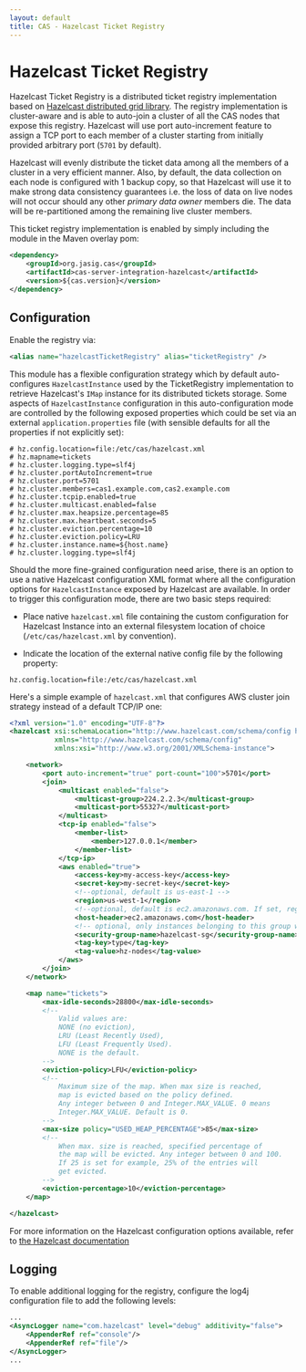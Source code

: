 ```yaml
---
layout: default
title: CAS - Hazelcast Ticket Registry
---
```


# Hazelcast Ticket Registry

Hazelcast Ticket Registry is a distributed ticket registry implementation based on [Hazelcast distributed grid library](http://hazelcast.org/). The registry implementation is cluster-aware and is able to auto-join a cluster of all the CAS nodes that expose this registry. Hazelcast will use port auto-increment feature to assign a TCP port to each member of a cluster starting from initially provided arbitrary port (`5701` by default).

Hazelcast will evenly distribute the ticket data among all the members of a cluster in a very efficient manner. Also, by default, the data collection on each node is configured with 1 backup copy, so that Hazelcast will use it to make strong data consistency guarantees i.e. the loss of data on live nodes will not occur should any other *primary data owner* members die. The data will be re-partitioned among the remaining live cluster members.

This ticket registry implementation is enabled by simply including the module in the Maven overlay pom:

```xml
<dependency>
    <groupId>org.jasig.cas</groupId>
    <artifactId>cas-server-integration-hazelcast</artifactId>
    <version>${cas.version}</version>
</dependency>
```

## Configuration

Enable the registry via:

```xml
<alias name="hazelcastTicketRegistry" alias="ticketRegistry" />
```

This module has a flexible configuration strategy which by default auto-configures `HazelcastInstance` used by the TicketRegistry
implementation to retrieve Hazelcast's `IMap` instance for its distributed tickets storage. Some aspects of `HazelcastInstance`
configuration in this auto-configuration mode are controlled by the following exposed properties which could be set via
an external `application.properties` file (with sensible defaults for all the properties if not explicitly set):

```properties
# hz.config.location=file:/etc/cas/hazelcast.xml
# hz.mapname=tickets
# hz.cluster.logging.type=slf4j
# hz.cluster.portAutoIncrement=true
# hz.cluster.port=5701
# hz.cluster.members=cas1.example.com,cas2.example.com
# hz.cluster.tcpip.enabled=true
# hz.cluster.multicast.enabled=false
# hz.cluster.max.heapsize.percentage=85
# hz.cluster.max.heartbeat.seconds=5
# hz.cluster.eviction.percentage=10
# hz.cluster.eviction.policy=LRU
# hz.cluster.instance.name=${host.name}
# hz.cluster.logging.type=slf4j
```

Should the more fine-grained configuration need arise, there is an option to use a native Hazelcast configuration XML format
where all the configuration options for `HazelcastInstance` exposed by Hazelcast are available. In order to trigger this configuration mode,
there are two basic steps required:

* Place native `hazelcast.xml` file containing the custom configuration for Hazelcast Instance into an external filesystem location
  of choice (`/etc/cas/hazelcast.xml` by convention).

* Indicate the location of the external native config file by the following property:

```properties
hz.config.location=file:/etc/cas/hazelcast.xml
```

Here's a simple example of `hazelcast.xml` that configures AWS cluster join strategy instead of a default TCP/IP one:

```xml
<?xml version="1.0" encoding="UTF-8"?>
<hazelcast xsi:schemaLocation="http://www.hazelcast.com/schema/config hazelcast-config-3.6.xsd"
           xmlns="http://www.hazelcast.com/schema/config"
           xmlns:xsi="http://www.w3.org/2001/XMLSchema-instance">

    <network>
        <port auto-increment="true" port-count="100">5701</port>
        <join>
            <multicast enabled="false">
                <multicast-group>224.2.2.3</multicast-group>
                <multicast-port>55327</multicast-port>
            </multicast>
            <tcp-ip enabled="false">
                <member-list>
                    <member>127.0.0.1</member>
                </member-list>
            </tcp-ip>
            <aws enabled="true">
                <access-key>my-access-key</access-key>
                <secret-key>my-secret-key</secret-key>
                <!--optional, default is us-east-1 -->
                <region>us-west-1</region>
                <!--optional, default is ec2.amazonaws.com. If set, region shouldn't be set as it will override this property -->
                <host-header>ec2.amazonaws.com</host-header>
                <!-- optional, only instances belonging to this group will be discovered, default will try all running instances -->
                <security-group-name>hazelcast-sg</security-group-name>
                <tag-key>type</tag-key>
                <tag-value>hz-nodes</tag-value>
            </aws>
        </join>
    </network>

    <map name="tickets">
        <max-idle-seconds>28800</max-idle-seconds>
        <!--
            Valid values are:
            NONE (no eviction),
            LRU (Least Recently Used),
            LFU (Least Frequently Used).
            NONE is the default.
        -->
        <eviction-policy>LFU</eviction-policy>
        <!--
            Maximum size of the map. When max size is reached,
            map is evicted based on the policy defined.
            Any integer between 0 and Integer.MAX_VALUE. 0 means
            Integer.MAX_VALUE. Default is 0.
        -->
        <max-size policy="USED_HEAP_PERCENTAGE">85</max-size>
        <!--
            When max. size is reached, specified percentage of
            the map will be evicted. Any integer between 0 and 100.
            If 25 is set for example, 25% of the entries will
            get evicted.
        -->
        <eviction-percentage>10</eviction-percentage>
    </map>

</hazelcast>
```

For more information on the Hazelcast configuration options available, refer to [the Hazelcast documentation](http://docs.hazelcast.org/docs/3.6/manual/html/configuringhazelcast.html)

## Logging
To enable additional logging for the registry, configure the log4j configuration file to add the following
levels:

```xml
...
<AsyncLogger name="com.hazelcast" level="debug" additivity="false">
    <AppenderRef ref="console"/>
    <AppenderRef ref="file"/>
</AsyncLogger>
...
```
